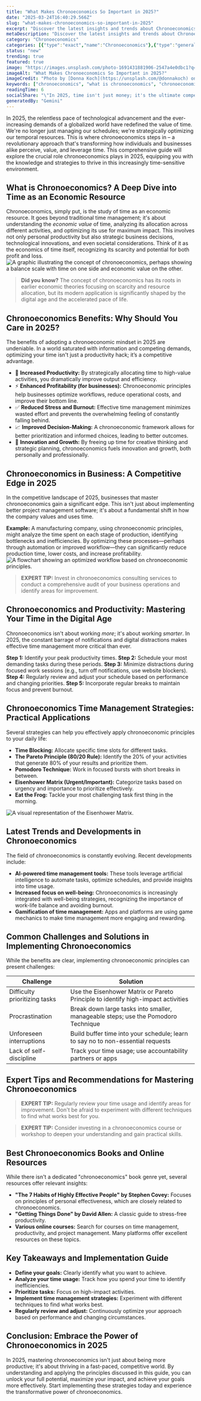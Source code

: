 ```yaml
---
title: "What Makes Chronoeconomics So Important in 2025?"
date: "2025-03-24T16:40:29.566Z"
slug: "what-makes-chronoeconomics-so-important-in-2025"
excerpt: "Discover the latest insights and trends about Chronoeconomics. This comprehensive guide covers everything you need to know about Chronoeconomics in 2025."
metaDescription: "Discover the latest insights and trends about Chronoeconomics. This comprehensive guide covers everything you need to know about Chronoeconomics in 2025."
category: "Chronoeconomics"
categories: [{"type":"exact","name":"Chronoeconomics"},{"type":"general","name":"Economics"},{"type":"medium","name":"Behavioral Economics"},{"type":"specific","name":"Time Management"},{"type":"niche","name":"Productivity Hacks"}]
status: "new"
trending: true
featured: true
image: "https://images.unsplash.com/photo-1691431881906-2547a4e0dbc1?q=85&w=1200&fit=max&fm=webp&auto=compress"
imageAlt: "What Makes Chronoeconomics So Important in 2025?"
imageCredit: "Photo by [Donna Koch](https://unsplash.com/@donnakoch) on Unsplash"
keywords: ["chronoeconomics", "what is chronoeconomics", "chronoeconomics explained", "chronoeconomics benefits", "chronoeconomics in business", "chronoeconomics and productivity", "chronoeconomics consulting services", "chronoeconomics time management strategies", "best chronoeconomics books", "learn chronoeconomics online"]
readingTime: 6
socialShare: "\"In 2025, time isn't just money; it's the ultimate competitive advantage. Mastering chronoeconomics is the key to unlocking unprecedented levels of productivity and success.\""
generatedBy: "Gemini"
---
```




In 2025, the relentless pace of technological advancement and the ever-increasing demands of a globalized world have redefined the value of time.  We're no longer just managing our schedules; we're strategically optimizing our temporal resources. This is where chronoeconomics steps in – a revolutionary approach that's transforming how individuals and businesses alike perceive, value, and leverage time. This comprehensive guide will explore the crucial role chronoeconomics plays in 2025, equipping you with the knowledge and strategies to thrive in this increasingly time-sensitive environment.

## What is Chronoeconomics? A Deep Dive into Time as an Economic Resource

Chronoeconomics, simply put, is the study of time as an economic resource. It goes beyond traditional time management; it's about understanding the *economic value* of time, analyzing its allocation across different activities, and optimizing its use for maximum impact. This involves not only personal productivity but also strategic business decisions, technological innovations, and even societal considerations.  Think of it as the economics of time itself, recognizing its scarcity and potential for both profit and loss.  ![A graphic illustrating the concept of chronoeconomics, perhaps showing a balance scale with time on one side and economic value on the other.](https://images.unsplash.com/photo-1451187580459-43490279c0fa?q=85&w=1200&fit=max&fm=webp&auto=compress)

> **Did you know?** The concept of chronoeconomics has its roots in earlier economic theories focusing on scarcity and resource allocation, but its modern application is significantly shaped by the digital age and the accelerated pace of life.

## Chronoeconomics Benefits: Why Should You Care in 2025?

The benefits of adopting a chronoeconomic mindset in 2025 are undeniable.  In a world saturated with information and competing demands, optimizing your time isn't just a productivity hack; it’s a competitive advantage.

* 🔑 **Increased Productivity:** By strategically allocating time to high-value activities, you dramatically improve output and efficiency.
* ⚡ **Enhanced Profitability (for businesses):**  Chronoeconomic principles help businesses optimize workflows, reduce operational costs, and improve their bottom line.
* ✅ **Reduced Stress and Burnout:**  Effective time management minimizes wasted effort and prevents the overwhelming feeling of constantly falling behind.
* 📈 **Improved Decision-Making:**  A chronoeconomic framework allows for better prioritization and informed choices, leading to better outcomes.
* 🚀 **Innovation and Growth:** By freeing up time for creative thinking and strategic planning, chronoeconomics fuels innovation and growth, both personally and professionally.

## Chronoeconomics in Business: A Competitive Edge in 2025

In the competitive landscape of 2025, businesses that master chronoeconomics gain a significant edge.  This isn't just about implementing better project management software; it's about a fundamental shift in how the company values and uses time.

**Example:** A manufacturing company, using chronoeconomic principles, might analyze the time spent on each stage of production, identifying bottlenecks and inefficiencies. By optimizing these processes—perhaps through automation or improved workflow—they can significantly reduce production time, lower costs, and increase profitability. ![A flowchart showing an optimized workflow based on chronoeconomic principles.](https://images.unsplash.com/photo-1484417894907-623942c8ee29?q=85&w=1200&fit=max&fm=webp&auto=compress)

> **EXPERT TIP:**  Invest in chronoeconomics consulting services to conduct a comprehensive audit of your business operations and identify areas for improvement.

## Chronoeconomics and Productivity: Mastering Your Time in the Digital Age

Chronoeconomics isn't about working *more*; it's about working *smarter*.  In 2025, the constant barrage of notifications and digital distractions makes effective time management more critical than ever.

**Step 1:** Identify your peak productivity times.
**Step 2:** Schedule your most demanding tasks during these periods.
**Step 3:**  Minimize distractions during focused work sessions (e.g., turn off notifications, use website blockers).
**Step 4:**  Regularly review and adjust your schedule based on performance and changing priorities.
**Step 5:**  Incorporate regular breaks to maintain focus and prevent burnout.

## Chronoeconomics Time Management Strategies: Practical Applications

Several strategies can help you effectively apply chronoeconomic principles to your daily life:

* **Time Blocking:** Allocate specific time slots for different tasks.
* **The Pareto Principle (80/20 Rule):** Identify the 20% of your activities that generate 80% of your results and prioritize them.
* **Pomodoro Technique:** Work in focused bursts with short breaks in between.
* **Eisenhower Matrix (Urgent/Important):** Categorize tasks based on urgency and importance to prioritize effectively.
* **Eat the Frog:** Tackle your most challenging task first thing in the morning.

![A visual representation of the Eisenhower Matrix.](https://images.unsplash.com/photo-1517976487492-5750f3195933?q=85&w=1200&fit=max&fm=webp&auto=compress)

## Latest Trends and Developments in Chronoeconomics

The field of chronoeconomics is constantly evolving.  Recent developments include:

* **AI-powered time management tools:** These tools leverage artificial intelligence to automate tasks, optimize schedules, and provide insights into time usage.
* **Increased focus on well-being:**  Chronoeconomics is increasingly integrated with well-being strategies, recognizing the importance of work-life balance and avoiding burnout.
* **Gamification of time management:**  Apps and platforms are using game mechanics to make time management more engaging and rewarding.

## Common Challenges and Solutions in Implementing Chronoeconomics

While the benefits are clear, implementing chronoeconomic principles can present challenges:

| Challenge                     | Solution                                                                     |
|------------------------------|-----------------------------------------------------------------------------|
| Difficulty prioritizing tasks | Use the Eisenhower Matrix or Pareto Principle to identify high-impact activities |
| Procrastination               | Break down large tasks into smaller, manageable steps; use the Pomodoro Technique |
| Unforeseen interruptions      | Build buffer time into your schedule; learn to say no to non-essential requests |
| Lack of self-discipline       | Track your time usage; use accountability partners or apps                   |

## Expert Tips and Recommendations for Mastering Chronoeconomics

> **EXPERT TIP:** Regularly review your time usage and identify areas for improvement.  Don't be afraid to experiment with different techniques to find what works best for you.

> **EXPERT TIP:**  Consider investing in a chronoeconomics course or workshop to deepen your understanding and gain practical skills.

## Best Chronoeconomics Books and Online Resources

While there isn't a dedicated "chronoeconomics" book genre yet, several resources offer relevant insights:

* **"The 7 Habits of Highly Effective People" by Stephen Covey:** Focuses on principles of personal effectiveness, which are closely related to chronoeconomics.
* **"Getting Things Done" by David Allen:**  A classic guide to stress-free productivity.
* **Various online courses:** Search for courses on time management, productivity, and project management.  Many platforms offer excellent resources on these topics.



## Key Takeaways and Implementation Guide

* **Define your goals:**  Clearly identify what you want to achieve.
* **Analyze your time usage:**  Track how you spend your time to identify inefficiencies.
* **Prioritize tasks:**  Focus on high-impact activities.
* **Implement time management strategies:**  Experiment with different techniques to find what works best.
* **Regularly review and adjust:**  Continuously optimize your approach based on performance and changing circumstances.

## Conclusion: Embrace the Power of Chronoeconomics in 2025

In 2025, mastering chronoeconomics isn't just about being more productive; it's about thriving in a fast-paced, competitive world. By understanding and applying the principles discussed in this guide, you can unlock your full potential, maximize your impact, and achieve your goals more effectively.  Start implementing these strategies today and experience the transformative power of chronoeconomics.

